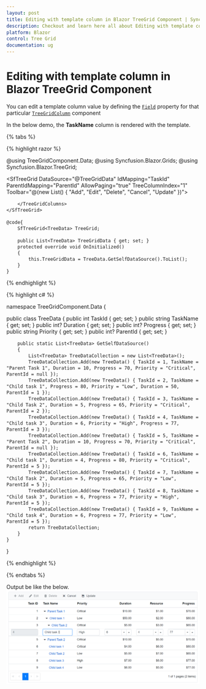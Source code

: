 ```yaml
---
layout: post
title: Editing with template column in Blazor TreeGrid Component | Syncfusion
description: Checkout and learn here all about Editing with template column in Syncfusion Blazor TreeGrid component and more.
platform: Blazor
control: Tree Grid
documentation: ug
---
```


# Editing with template column in Blazor TreeGrid Component

You can edit a template column value by defining the [`Field`](https://help.syncfusion.com/cr/blazor/Syncfusion.Blazor.TreeGrid.TreeGridColumn.html#Syncfusion_Blazor_TreeGrid_TreeGridColumn_Field) property for that particular [`TreeGridColumn`](https://help.syncfusion.com/cr/blazor/Syncfusion.Blazor.TreeGrid.TreeGridColumn.html) component

In the below demo, the **TaskName** column is rendered with the template.

{% tabs %}

{% highlight razor %}

@using TreeGridComponent.Data;
@using  Syncfusion.Blazor.Grids;
@using  Syncfusion.Blazor.TreeGrid;

<SfTreeGrid DataSource="@TreeGridData" IdMapping="TaskId" ParentIdMapping="ParentId" AllowPaging="true"
                TreeColumnIndex="1" Toolbar="@(new List<string>() { "Add", "Edit", "Delete", "Cancel", "Update" })">
        <TreeGridEditSettings AllowEditing="true" AllowAdding="true" AllowDeleting="true" Mode="Syncfusion.Blazor.TreeGrid.EditMode.Row" />
        <TreeGridColumns>
            <TreeGridColumn Field="TaskId" HeaderText="Task ID" IsPrimaryKey="true" Width="70" TextAlign="TextAlign.Right"></TreeGridColumn>
            <TreeGridColumn Field="TaskName" HeaderText="Task Name" Width="75">
                <Template>
                    @{
                        var data = context as TreeData;
                        <a href="#">@data.TaskName</a>
                    }
                </Template>
            </TreeGridColumn>
            <TreeGridColumn Field="Priority" HeaderText="Priority" Width="60"></TreeGridColumn>
            <TreeGridColumn Field="Duration" HeaderText="Duration" Width="70" Format="C2" TextAlign="TextAlign.Right"></TreeGridColumn>
            <TreeGridColumn Field="Resources" HeaderText="Resource" Width="70" Format="C2" TextAlign="TextAlign.Right"></TreeGridColumn>
            <TreeGridColumn Field="Progress" HeaderText="Progress" Width="70" Format="C2" TextAlign="TextAlign.Right"></TreeGridColumn>

        </TreeGridColumns>
    </SfTreeGrid>

    @code{
        SfTreeGrid<TreeData> TreeGrid;

        public List<TreeData> TreeGridData { get; set; }
        protected override void OnInitialized()
        {
            this.TreeGridData = TreeData.GetSelfDataSource().ToList();
        }
    }

{% endhighlight %}

{% highlight c# %}

namespace TreeGridComponent.Data {

public class TreeData
    {
        public int TaskId { get; set; }
        public string TaskName { get; set; }
        public int? Duration { get; set; }
        public int? Progress { get; set; }
        public string Priority { get; set; }
        public int? ParentId { get; set; }

        public static List<TreeData> GetSelfDataSource()
        {
            List<TreeData> TreeDataCollection = new List<TreeData>();
            TreeDataCollection.Add(new TreeData() { TaskId = 1, TaskName = "Parent Task 1", Duration = 10, Progress = 70, Priority = "Critical", ParentId = null });
            TreeDataCollection.Add(new TreeData() { TaskId = 2, TaskName = "Child task 1", Progress = 80, Priority = "Low", Duration = 50, ParentId = 1 });
            TreeDataCollection.Add(new TreeData() { TaskId = 3, TaskName = "Child Task 2", Duration = 5, Progress = 65, Priority = "Critical", ParentId = 2 });
            TreeDataCollection.Add(new TreeData() { TaskId = 4, TaskName = "Child task 3", Duration = 6, Priority = "High", Progress = 77, ParentId = 3 });
            TreeDataCollection.Add(new TreeData() { TaskId = 5, TaskName = "Parent Task 2", Duration = 10, Progress = 70, Priority = "Critical", ParentId = null });
            TreeDataCollection.Add(new TreeData() { TaskId = 6, TaskName = "Child task 1", Duration = 4, Progress = 80, Priority = "Critical", ParentId = 5 });
            TreeDataCollection.Add(new TreeData() { TaskId = 7, TaskName = "Child Task 2", Duration = 5, Progress = 65, Priority = "Low", ParentId = 5 });
            TreeDataCollection.Add(new TreeData() { TaskId = 8, TaskName = "Child task 3", Duration = 6, Progress = 77, Priority = "High", ParentId = 5 });
            TreeDataCollection.Add(new TreeData() { TaskId = 9, TaskName = "Child task 4", Duration = 6, Progress = 77, Priority = "Low", ParentId = 5 });
            return TreeDataCollection;
        }
    }
}

{% endhighlight %}

{% endtabs %}

Output be like the below.
![`Final output`](../images/template-edit.PNG)